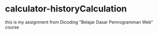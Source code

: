 # calculator-historyCalculation
this is my assignment from Dicoding "Belajar Dasar Pemrogramman Web" course
